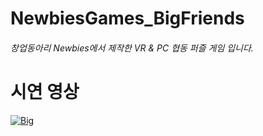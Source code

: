 # NewbiesGames_BigFriends
###### 창업동아리 Newbies에서 제작한 VR & PC 협동 퍼즐 게임 입니다.

# 시연 영상
[![Big](http://img.youtube.com/vi/4gb9R7yXvJQ/0.jpg)](https://youtu.be/4gb9R7yXvJQ)
